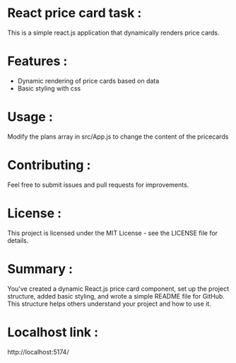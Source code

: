 # React price card task :

This is a simple react.js application that dynamically renders price cards.

# Features :
- Dynamic rendering of price cards based on data
- Basic styling with css
  
# Usage :
Modify the plans array in src/App.js to change the content of the pricecards

# Contributing :
Feel free to submit issues and pull requests for improvements.

# License :
This project is licensed under the MIT License - see the LICENSE file for details.

# Summary :
You've created a dynamic React.js price card component, set up the project structure, added basic styling, and wrote a simple README file for GitHub. This structure helps others understand your project and how to use it.


# Localhost link :
http://localhost:5174/
